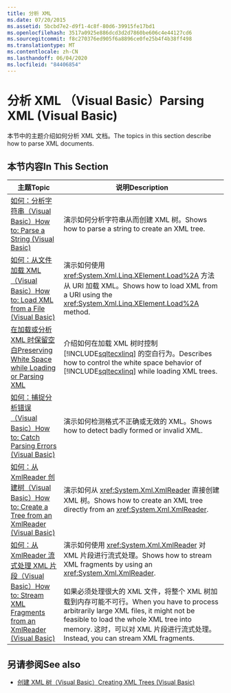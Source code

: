 ```yaml
---
title: 分析 XML
ms.date: 07/20/2015
ms.assetid: 5bcbd7e2-d9f1-4c8f-80d6-39915fe17bd1
ms.openlocfilehash: 3517a0925e886dcd3d2d7860be606c4e44127cd6
ms.sourcegitcommit: f8c270376ed905f6a8896ce0fe25b4f4b38ff498
ms.translationtype: MT
ms.contentlocale: zh-CN
ms.lasthandoff: 06/04/2020
ms.locfileid: "84406854"
---
```

# <a name="parsing-xml-visual-basic"></a><span data-ttu-id="39f35-102">分析 XML （Visual Basic）</span><span class="sxs-lookup"><span data-stu-id="39f35-102">Parsing XML (Visual Basic)</span></span>
<span data-ttu-id="39f35-103">本节中的主题介绍如何分析 XML 文档。</span><span class="sxs-lookup"><span data-stu-id="39f35-103">The topics in this section describe how to parse XML documents.</span></span>  
  
## <a name="in-this-section"></a><span data-ttu-id="39f35-104">本节内容</span><span class="sxs-lookup"><span data-stu-id="39f35-104">In This Section</span></span>  
  
|<span data-ttu-id="39f35-105">主题</span><span class="sxs-lookup"><span data-stu-id="39f35-105">Topic</span></span>|<span data-ttu-id="39f35-106">说明</span><span class="sxs-lookup"><span data-stu-id="39f35-106">Description</span></span>|  
|-----------|-----------------|  
|[<span data-ttu-id="39f35-107">如何：分析字符串（Visual Basic）</span><span class="sxs-lookup"><span data-stu-id="39f35-107">How to: Parse a String (Visual Basic)</span></span>](how-to-parse-a-string.md)|<span data-ttu-id="39f35-108">演示如何分析字符串从而创建 XML 树。</span><span class="sxs-lookup"><span data-stu-id="39f35-108">Shows how to parse a string to create an XML tree.</span></span>|  
|[<span data-ttu-id="39f35-109">如何：从文件加载 XML （Visual Basic）</span><span class="sxs-lookup"><span data-stu-id="39f35-109">How to: Load XML from a File (Visual Basic)</span></span>](how-to-load-xml-from-a-file.md)|<span data-ttu-id="39f35-110">演示如何使用 <xref:System.Xml.Linq.XElement.Load%2A> 方法从 URI 加载 XML。</span><span class="sxs-lookup"><span data-stu-id="39f35-110">Shows how to load XML from a URI using the <xref:System.Xml.Linq.XElement.Load%2A> method.</span></span>|  
|[<span data-ttu-id="39f35-111">在加载或分析 XML 时保留空白</span><span class="sxs-lookup"><span data-stu-id="39f35-111">Preserving White Space while Loading or Parsing XML</span></span>](preserving-white-space-while-loading-or-parsing-xml.md)|<span data-ttu-id="39f35-112">介绍如何在加载 XML 树时控制 [!INCLUDE[sqltecxlinq](~/includes/sqltecxlinq-md.md)] 的空白行为。</span><span class="sxs-lookup"><span data-stu-id="39f35-112">Describes how to control the white space behavior of [!INCLUDE[sqltecxlinq](~/includes/sqltecxlinq-md.md)] while loading XML trees.</span></span>|  
|[<span data-ttu-id="39f35-113">如何：捕捉分析错误（Visual Basic）</span><span class="sxs-lookup"><span data-stu-id="39f35-113">How to: Catch Parsing Errors (Visual Basic)</span></span>](how-to-catch-parsing-errors.md)|<span data-ttu-id="39f35-114">演示如何检测格式不正确或无效的 XML。</span><span class="sxs-lookup"><span data-stu-id="39f35-114">Shows how to detect badly formed or invalid XML.</span></span>|  
|[<span data-ttu-id="39f35-115">如何：从 XmlReader 创建树（Visual Basic）</span><span class="sxs-lookup"><span data-stu-id="39f35-115">How to: Create a Tree from an XmlReader (Visual Basic)</span></span>](how-to-create-a-tree-from-an-xmlreader.md)|<span data-ttu-id="39f35-116">演示如何从 <xref:System.Xml.XmlReader> 直接创建 XML 树。</span><span class="sxs-lookup"><span data-stu-id="39f35-116">Shows how to create an XML tree directly from an <xref:System.Xml.XmlReader>.</span></span>|  
|[<span data-ttu-id="39f35-117">如何：从 XmlReader 流式处理 XML 片段（Visual Basic）</span><span class="sxs-lookup"><span data-stu-id="39f35-117">How to: Stream XML Fragments from an XmlReader (Visual Basic)</span></span>](how-to-stream-xml-fragments-from-an-xmlreader.md)|<span data-ttu-id="39f35-118">演示如何使用 <xref:System.Xml.XmlReader> 对 XML 片段进行流式处理。</span><span class="sxs-lookup"><span data-stu-id="39f35-118">Shows how to stream XML fragments by using an <xref:System.Xml.XmlReader>.</span></span><br /><br /> <span data-ttu-id="39f35-119">如果必须处理很大的 XML 文件，将整个 XML 树加载到内存可能不可行。</span><span class="sxs-lookup"><span data-stu-id="39f35-119">When you have to process arbitrarily large XML files, it might not be feasible to load the whole XML tree into memory.</span></span> <span data-ttu-id="39f35-120">这时，可以对 XML 片段进行流式处理。</span><span class="sxs-lookup"><span data-stu-id="39f35-120">Instead, you can stream XML fragments.</span></span>|  
  
## <a name="see-also"></a><span data-ttu-id="39f35-121">另请参阅</span><span class="sxs-lookup"><span data-stu-id="39f35-121">See also</span></span>

- [<span data-ttu-id="39f35-122">创建 XML 树（Visual Basic）</span><span class="sxs-lookup"><span data-stu-id="39f35-122">Creating XML Trees (Visual Basic)</span></span>](creating-xml-trees.md)
